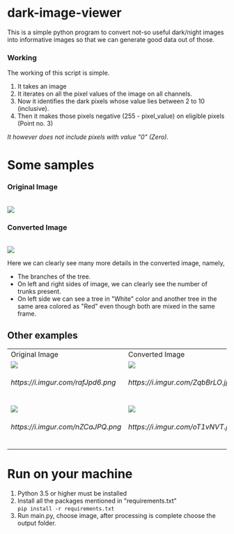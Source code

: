 # dark-image-viewer

This is a simple python program to convert not-so useful dark/night images into informative images so that we can generate good data out of those.

<h3>Working</h3>
The working of this script is simple.
<ol>
<li>It takes an image</li>
<li>It iterates on all the pixel values of the image on all channels.</li>
<li>Now it identifies the dark pixels whose value lies between 2 to 10 (inclusive).</li>
<li>Then it makes those pixels negative (255 - pixel_value) on eligible pixels (Point no. 3)</li>
</ol>

<i>It however does not include pixels with value "0" (Zero).</i>

# Some samples
<h3>Original Image</h3><br/>
<img src="https://i.imgur.com/o2HAOTB.jpg"/>
<h3>Converted Image</h3><br/>
<img src="https://i.imgur.com/g9LFUzq.jpg"/>

Here we can clearly see many more details in the converted image, namely,
<ul>
<li>The branches of the tree.</li>
<li>On left and right sides of image, we can clearly see the number of trunks present.</li>
<li>On left side we can see a tree in "White" color and another tree in the same area colored as "Red" even though both are mixed in the same frame.</li>
</ul>

<h2>Other examples</h2>

<table>
  <tr>
    <td>Original Image</td>
    <td>Converted Image</td>
  </tr>
  <tr>
    <td><img src="https://i.imgur.com/rafJpd6.png"><br/><h6>https://i.imgur.com/rafJpd6.png</h6></td>
    <td><img src="https://i.imgur.com/ZqbBrLO.jpg"><br/><h6>https://i.imgur.com/ZqbBrLO.jpg</h6></td>
  </tr>
  <tr>
    <td><img src="https://i.imgur.com/nZCaJPQ.png"><br/><h6>https://i.imgur.com/nZCaJPQ.png</h6></td>
    <td><img src="https://i.imgur.com/oT1vNVT.jpg"><br/><h6>https://i.imgur.com/oT1vNVT.jpg</h6></td>
  </tr>
</table>


  
# Run on your machine
1. Python 3.5 or higher must be installed<br/>
2. Install all the packages mentioned in "requirements.txt"<br/>
```pip install -r requirements.txt```<br/>
3. Run main.py, choose image, after processing is complete choose the output folder.



